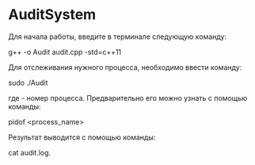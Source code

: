 # AuditSystem

Для начала работы, введите в терминале следующую команду:

g++ -o Audit audit.cpp -std=c++11

Для отслеживания нужного процесса, необходимо ввести команду:

sudo ./Audit <pid>

где <pid> - номер процесса. Предварительно его можно узнать с помощью команды:

pidof <process_name>

Результат выводится с помощью команды:

 cat audit.log.
